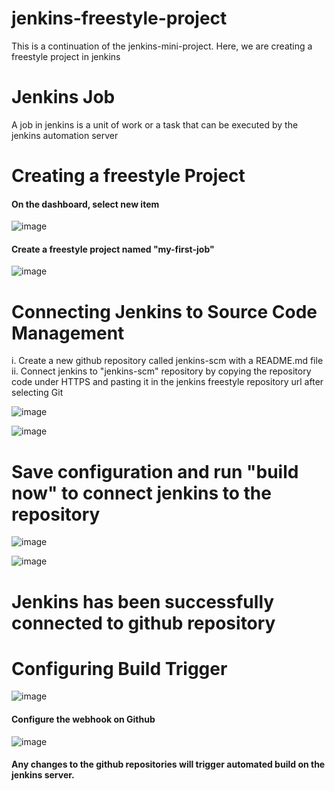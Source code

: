 # jenkins-freestyle-project
This is a continuation of the jenkins-mini-project. Here, we are creating a freestyle project in jenkins



# Jenkins Job 
A job in jenkins is a unit of work or a task that can be executed by the jenkins automation server 



# Creating a freestyle Project

#### On the dashboard, select new item
![image](https://github.com/user-attachments/assets/9352b051-8e9a-4e65-bffa-2b8992e946ee)



#### Create a freestyle project named "my-first-job"
![image](https://github.com/user-attachments/assets/5e1e1d32-0af3-459c-a3aa-633641140b12)



# Connecting Jenkins to Source Code Management 

i. Create a new github repository called jenkins-scm with a README.md file 
ii. Connect jenkins to "jenkins-scm" repository by copying the repository code under HTTPS and pasting it in the jenkins freestyle repository url after selecting Git

![image](https://github.com/user-attachments/assets/bdadfca1-c064-4f43-8a81-1d75a3b7d092)

![image](https://github.com/user-attachments/assets/b3bad920-37ac-4897-b517-08e450274bf1)


# Save configuration and run "build now" to connect jenkins to the repository 
![image](https://github.com/user-attachments/assets/e42236cb-6f5a-463f-a505-84d0076047c1)


![image](https://github.com/user-attachments/assets/c35b1b6a-2908-453e-8a68-49f3e0238dd1)


# Jenkins has been successfully connected to github repository 

# Configuring Build Trigger 

![image](https://github.com/user-attachments/assets/f1ae673d-20c2-4e20-8b0c-a02ce87f9427)


#### Configure the webhook on Github
![image](https://github.com/user-attachments/assets/d2aba2eb-51db-4d79-8878-7947f8f31731)



#### Any changes to the github repositories will trigger automated build on the jenkins server. 




















































